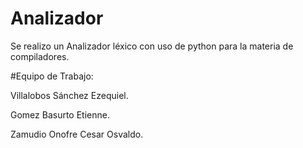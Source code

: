 # Analizador
Se realizo un Analizador léxico con uso de python para la materia de compiladores.

#Equipo de Trabajo:

Villalobos Sánchez Ezequiel.   

Gomez Basurto Etienne.    

Zamudio Onofre Cesar Osvaldo.

